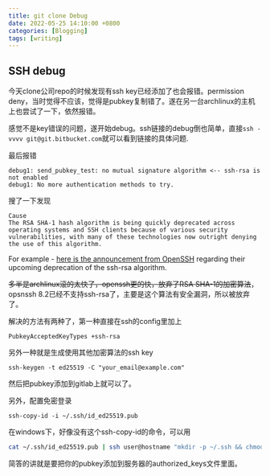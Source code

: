 ```yaml
---
title: git clone Debug
date: 2022-05-25 14:10:00 +0800
categories: [Blogging]
tags: [writing]
---
```


## SSH debug

今天clone公司repo的时候发现有ssh key已经添加了也会报错。permission deny，当时觉得不应该，觉得是pubkey复制错了。遂在另一台archlinux的主机上也尝试了一下，依然报错。

感觉不是key错误的问题，遂开始debug。ssh链接的debug倒也简单，直接`ssh -vvvv git@git.bitbucket.com`就可以看到链接的具体问题.

最后报错

```
debug1: send_pubkey_test: no mutual signature algorithm <-- ssh-rsa is not enabled 
debug1: No more authentication methods to try.
```

搜了一下发现

```
Cause
The RSA SHA-1 hash algorithm is being quickly deprecated across operating systems and SSH clients because of various security vulnerabilities, with many of these technologies now outright denying the use of this algorithm.
```

For example - [here is the announcement from OpenSSH](https://www.openssh.com/txt/release-8.2) regarding their upcoming deprecation of the ssh-rsa algorithm.

~~多半是archlinux滚的太快了，openssh更的快，放弃了RSA SHA-1的加密算法~~， opsnssh 8.2已经不支持ssh-rsa了，主要是这个算法有安全漏洞，所以被放弃了。

解决的方法有两种了，第一种直接在ssh的config里加上

```
PubkeyAcceptedKeyTypes +ssh-rsa
```

另外一种就是生成使用其他加密算法的ssh key

```
ssh-keygen -t ed25519 -C "your_email@example.com"
```

然后把pubkey添加到gitlab上就可以了。

另外，配置免密登录

```base
ssh-copy-id -i ~/.ssh/id_ed25519.pub
```

在windows下，好像没有这个ssh-copy-id的命令，可以用

```bash
cat ~/.ssh/id_ed25519.pub | ssh user@hostname "mkdir -p ~/.ssh && chmod 700 ~/.ssh && cat >>  ~/.ssh/authorized_keys"
```

简答的讲就是要把你的pubkey添加到服务器的authorized_keys文件里面。
